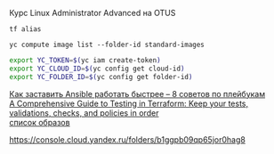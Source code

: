 Курс Linux Administrator Advanced на OTUS

```
tf alias
```

```
yc compute image list --folder-id standard-images
```

```bash
export YC_TOKEN=$(yc iam create-token)
export YC_CLOUD_ID=$(yc config get cloud-id)
export YC_FOLDER_ID=$(yc config get folder-id)
```

[Как заставить Ansible работать быстрее – 8 советов по плейбукам](https://habr.com/ru/companies/redhatrussia/articles/650679/)  
[A Comprehensive Guide to Testing in Terraform: Keep your tests, validations, checks, and policies in order](https://mattias.engineer/posts/terraform-testing-and-validation/)  
[список образов](https://cloud.yandex.com/en-ru/docs/compute/operations/images-with-pre-installed-software/get-list)

https://console.cloud.yandex.ru/folders/b1ggpb09qp65jor0hag8
